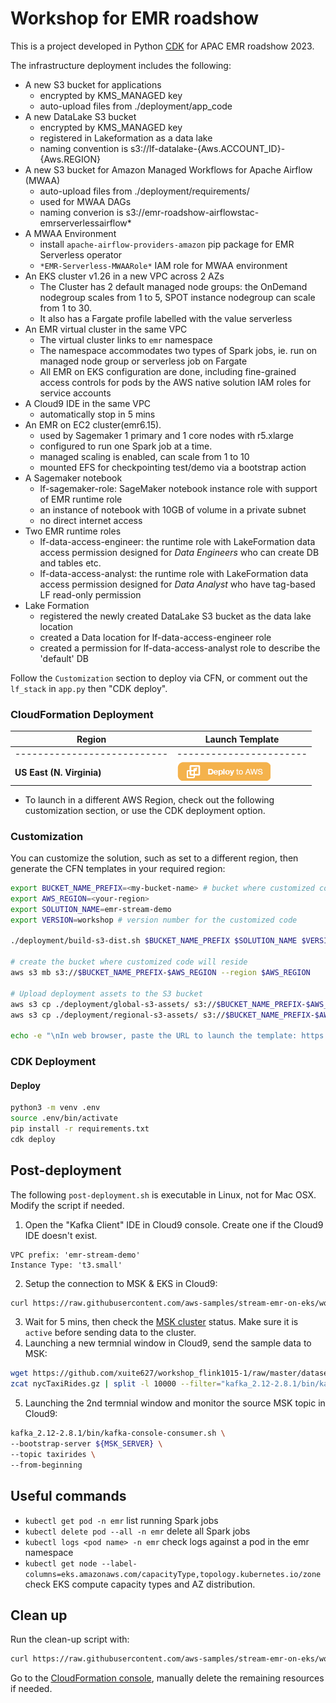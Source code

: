 # Workshop for EMR roadshow

This is a project developed in Python [CDK](https://docs.aws.amazon.com/cdk/latest/guide/home.html) for APAC EMR roadshow 2023.

The infrastructure deployment includes the following:
- A new S3 bucket for applications
    - encrypted by KMS_MANAGED key
    - auto-upload files from ./deployment/app_code
- A new DataLake S3 bucket
    - encrypted by KMS_MANAGED key
    - registered in Lakeformation as a data lake
    - naming convention is s3://lf-datalake-{Aws.ACCOUNT_ID}-{Aws.REGION}
- A new S3 bucket for Amazon Managed Workflows for Apache Airflow (MWAA) 
    - auto-upload files from ./deployment/requirements/
    - used for MWAA DAGs
    - naming converion is s3://emr-roadshow-airflowstac-emrserverlessairflow*
- A MWAA Environment
    - install `apache-airflow-providers-amazon` pip package for EMR Serverless operator
    - `*EMR-Serverless-MWAARole*` IAM role for MWAA environment
- An EKS cluster v1.26 in a new VPC across 2 AZs
    - The Cluster has 2 default managed node groups: the OnDemand nodegroup scales from 1 to 5, SPOT instance nodegroup can scale from 1 to 30. 
    - It also has a Fargate profile labelled with the value serverless
- An EMR virtual cluster in the same VPC
    - The virtual cluster links to `emr` namespace 
    - The namespace accommodates two types of Spark jobs, ie. run on managed node group or serverless job on Fargate
    - All EMR on EKS configuration are done, including fine-grained access controls for pods by the AWS native solution IAM roles for service accounts
- A Cloud9 IDE in the same VPC
    - automatically stop in 5 mins
- An EMR on EC2 cluster(emr6.15).
    - used by Sagemaker 1 primary and 1 core nodes with r5.xlarge
    - configured to run one Spark job at a time.
    - managed scaling is enabled, can scale from 1 to 10
    - mounted EFS for checkpointing test/demo via a bootstrap action
- A Sagemaker notebook
    - lf-sagemaker-role: SageMaker notebook instance role with support of EMR runtime role
    - an instance of notebook with 10GB of volume in a private subnet
    - no direct internet access
- Two EMR runtime roles
    - lf-data-access-engineer: the runtime role with LakeFormation data access permission designed for *Data Engineers* who can create DB and tables etc.
    - lf-data-access-analyst: the runtime role with LakeFormation data access permission designed for *Data Analyst* who have tag-based LF read-only permission
- Lake Formation
    - registered the newly created DataLake S3 bucket as the data lake location
    - created a Data location for lf-data-access-engineer role
    - created a permission for lf-data-access-analyst role to describe the 'default' DB

Follow the `Customization` section to deploy via CFN, or comment out the `lf_stack` in `app.py` then "CDK deploy".

### CloudFormation Deployment

  |   Region  |   Launch Template |
  |  ---------------------------   |   -----------------------  |
  |  ---------------------------   |   -----------------------  |
  **US East (N. Virginia)**| [![Deploy to AWS](source/app_resources/00-deploy-to-aws.png)](https://console.aws.amazon.com/cloudformation/home?region=us-east-1#/stacks/quickcreate?stackName=emr-roadshow&templateURL=https://blogpost-sparkoneks-us-east-1.s3.amazonaws.com/emr-stream-demo/workshop/emr-roadshow.template) 

* To launch in a different AWS Region, check out the following customization section, or use the CDK deployment option.

### Customization
You can customize the solution, such as set to a different region, then generate the CFN templates in your required region: 
```bash
export BUCKET_NAME_PREFIX=<my-bucket-name> # bucket where customized code will reside
export AWS_REGION=<your-region>
export SOLUTION_NAME=emr-stream-demo
export VERSION=workshop # version number for the customized code

./deployment/build-s3-dist.sh $BUCKET_NAME_PREFIX $SOLUTION_NAME $VERSION

# create the bucket where customized code will reside
aws s3 mb s3://$BUCKET_NAME_PREFIX-$AWS_REGION --region $AWS_REGION

# Upload deployment assets to the S3 bucket
aws s3 cp ./deployment/global-s3-assets/ s3://$BUCKET_NAME_PREFIX-$AWS_REGION/$SOLUTION_NAME/$VERSION/ --recursive --acl bucket-owner-full-control
aws s3 cp ./deployment/regional-s3-assets/ s3://$BUCKET_NAME_PREFIX-$AWS_REGION/$SOLUTION_NAME/$VERSION/ --recursive --acl bucket-owner-full-control

echo -e "\nIn web browser, paste the URL to launch the template: https://console.aws.amazon.com/cloudformation/home?region=$AWS_REGION#/stacks/quickcreate?stackName=emr-roadshow&templateURL=https://$BUCKET_NAME_PREFIX-$AWS_REGION.s3.amazonaws.com/$SOLUTION_NAME/$VERSION/emr-roadshow.template\n"
```

### CDK Deployment

#### Deploy
```bash
python3 -m venv .env
source .env/bin/activate
pip install -r requirements.txt
cdk deploy
```

## Post-deployment

The following `post-deployment.sh` is executable in Linux, not for Mac OSX. Modify the script if needed.

1. Open the "Kafka Client" IDE in Cloud9 console. Create one if the Cloud9 IDE doesn't exist. 
```
VPC prefix: 'emr-stream-demo'
Instance Type: 't3.small'
```
2. Setup the connection to MSK & EKS in Cloud9:
```bash
curl https://raw.githubusercontent.com/aws-samples/stream-emr-on-eks/workshop/deployment/app_code/post-deployment.sh | bash
```
3. Wait for 5 mins, then check the [MSK cluster](https://console.aws.amazon.com/msk/) status. Make sure it is `active` before sending data to the cluster.
4. Launching a new termnial window in Cloud9, send the sample data to MSK:
```bash
wget https://github.com/xuite627/workshop_flink1015-1/raw/master/dataset/nycTaxiRides.gz
zcat nycTaxiRides.gz | split -l 10000 --filter="kafka_2.12-2.8.1/bin/kafka-console-producer.sh --broker-list ${MSK_SERVER} --topic taxirides ; sleep 0.2"  > /dev/null
```
5. Launching the 2nd termnial window and monitor the source MSK topic in Cloud9:
```bash
kafka_2.12-2.8.1/bin/kafka-console-consumer.sh \
--bootstrap-server ${MSK_SERVER} \
--topic taxirides \
--from-beginning
```

## Useful commands

 * `kubectl get pod -n emr`               list running Spark jobs
 * `kubectl delete pod --all -n emr`      delete all Spark jobs
 * `kubectl logs <pod name> -n emr`       check logs against a pod in the emr namespace
 * `kubectl get node --label-columns=eks.amazonaws.com/capacityType,topology.kubernetes.io/zone` check EKS compute capacity types and AZ distribution.


## Clean up
Run the clean-up script with:
```bash
curl https://raw.githubusercontent.com/aws-samples/stream-emr-on-eks/workshop/deployment/app_code/delete_all.sh | bash
```
Go to the [CloudFormation console](https://console.aws.amazon.com/cloudformation/home?region=us-east-1), manually delete the remaining resources if needed.

